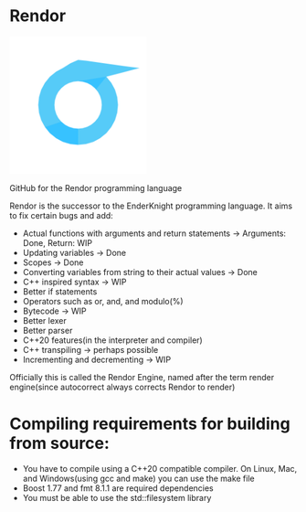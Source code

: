 # Rendor
<img src="RendorLogo.png" width="240" height="240">

GitHub for the Rendor programming language

Rendor is the successor to the EnderKnight programming language. It aims to fix certain bugs and add:
* Actual functions with arguments and return statements -> Arguments: Done, Return: WIP
* Updating variables -> Done
* Scopes -> Done
* Converting variables from string to their actual values -> Done
* C++ inspired syntax -> WIP
* Better if statements
* Operators such as or, and, and modulo(%)
* Bytecode -> WIP
* Better lexer
* Better parser
* C++20 features(in the interpreter and compiler)
* C++ transpiling -> perhaps possible
* Incrementing and decrementing -> WIP

Officially this is called the Rendor Engine, named after the term render engine(since autocorrect always corrects Rendor to render)
# Compiling requirements for building from source:
* You have to compile using a C++20 compatible compiler. On Linux, Mac, and Windows(using gcc and make) you can use the make file 
* Boost 1.77 and fmt 8.1.1 are required dependencies 
* You must be able to use the std::filesystem library